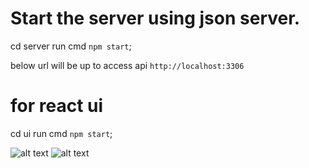 # Start the server using json server.

cd server
run cmd `npm start`;

below url will be up to access api
`http://localhost:3306`

# for react ui

cd ui
run cmd `npm start`;

![alt text](https://github.com/iammukeshpatel/react-contact-list/screenshot/app.png)
![alt text](https://github.com/iammukeshpatel/react-contact-list/screenshot/confirm-modal.png)
